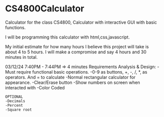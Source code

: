 # CS4800Calculator
Calculator for the class CS4800, Calculator with interactive GUI with basic functions.

I will be programming this calculator with html,css,javascript.

My initial estimate for how many hours I believe this project will take is about 4 to 5 hours. I will make a compromise and say 4 hours and 30 minutes in total.


03/12/24
7:40PM - 7:44PM  => 4 minutes
Requirements Analysis & Design:
    -Must require functional basic operations.
    -0-9 as buttons, +, -, /, *, as operators. And = to calculate
    -Normal rectangular calculator for appearance. 
    -Clear/Erase button 
    -Show numbers on screen when interacted with
    -Color Coded
    
    OPTIONAL
    -Decimals
    -Percent
    -Square root

